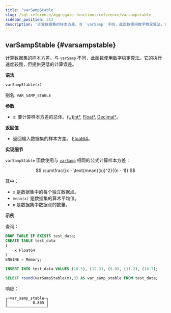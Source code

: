 ```yaml
---
title: 'varSampStable'
slug: /sql-reference/aggregate-functions/reference/varsampstable
sidebar_position: 213
description: '计算数据集的样本方差。与 `varSamp` 不同，此函数使用数字稳定算法。它的执行速度较慢，但提供更低的计算误差。'
---
```


## varSampStable {#varsampstable}

计算数据集的样本方差。与 [`varSamp`](../reference/varsamp.md) 不同，此函数使用数字稳定算法。它的执行速度较慢，但提供更低的计算误差。

**语法**

```sql
varSampStable(x)
```

别名: `VAR_SAMP_STABLE`

**参数**

- `x`: 要计算样本方差的总体。[(U)Int*](../../data-types/int-uint.md), [Float*](../../data-types/float.md), [Decimal*](../../data-types/decimal.md)。

**返回值**

- 返回输入数据集的样本方差。 [Float64](../../data-types/float.md)。

**实现细节**

`varSampStable` 函数使用与 [`varSamp`](../reference/varsamp.md) 相同的公式计算样本方差：

$$
\sum\frac{(x - \text{mean}(x))^2}{(n - 1)}
$$

其中：
- `x` 是数据集中的每个独立数据点。
- `mean(x)` 是数据集的算术平均值。
- `n` 是数据集中数据点的数量。

**示例**

查询：

```sql
DROP TABLE IF EXISTS test_data;
CREATE TABLE test_data
(
    x Float64
)
ENGINE = Memory;

INSERT INTO test_data VALUES (10.5), (12.3), (9.8), (11.2), (10.7);

SELECT round(varSampStable(x),3) AS var_samp_stable FROM test_data;
```

响应：

```response
┌─var_samp_stable─┐
│           0.865 │
└─────────────────┘
```
